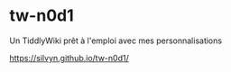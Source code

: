 # tw-n0d1
Un TiddlyWiki prêt à l'emploi avec mes personnalisations

https://silvyn.github.io/tw-n0d1/
